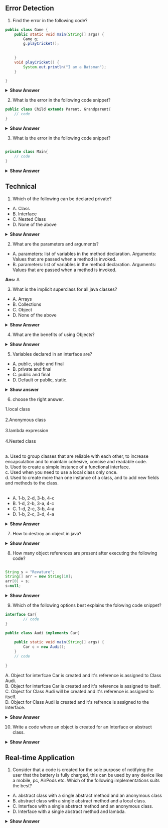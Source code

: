 ## Error Detection

1. Find the error in the following code?

``` java
public class Game {
	public static void main(String[] args) {
		Game g;
		g.playCricket();
		
		
	}
	void playCricket() {
		System.out.println("I am a Batsman");
	}

}

```

<details><summary><b>Show Answer</b></summary>

 The above code creates a compile-time error, The object "g" is declared but not initialized, and It is not possible to use an object of a class without Initializing it.

</details>

2. What is the error in the following code snippet?

``` java
public class Child extends Parent, Grandparent{
	// code
}
```
<details><summary><b>Show Answer</b></summary>

 compilation error is caused because a class can extend only one parent class.

</details>

3.  What is the error in the following code snippet?

``` java

private class Main{
	// code	
}

```

<details><summary><b>Show Answer</b></summary>

compilation error is caused because a class can be public, abstract and final but not private unless it's a nested class.

</details>



## Technical

1. Which of the following can be declared private?

- A. Class
- B. Interface
- C. Nested Class
- D. None of the above

<details><summary><b>Show Answer</b></summary>

 C
	
<details><summary><b>Explanation:</b></summary> classes and interfces can not be declared private, nested classes can be declared private.

</details>
</details>

2. What are the parameters and arguments?

- A. parameters: list of variables in the method declaration.
     Arguments:  Values that are passed when a method is invoked.
- B. parameters: list of variables in the method declaration.
     Arguments:  Values that are passed when a method is invoked.
     
<b>Ans:</b> A </details>

3. What is the implicit superclass for all java classes?

- A. Arrays
- B. Collections
- C. Object
- D. None of the above

<details><summary><b>Show Answer</b></summary>

C
	
<details><summary><b>Explanation:</b></summary> The default constructor of any class calls the no-arg constructor of the superclass, So, java provides an implicit super class "Object" which has a default constructor.

</details>
</details>

4. What are the benefits of using Objects?

<details><summary><b>Show Answer</b></summary>
	

	
- Modularity: the source code for every object can be maintained independently and once an object is created it can be easily propagated inside the system.
- Information hiding: since an object is used to implement methods, the internal working of the class can be hidden using an object.
- Code - reusability:  once an object is created, it can be reused anywhere in the program.
- Pluggability and debugging: if an existing object fails to satisfy the requirements of the developer or causes any abnormality in the code, it can be 
	  deleted.
	
</details>

5. Variables declared in an interface are?

- A. public, static and final
- B. private and final
- C. public and final
- D. Default or public, static.


<details> <summary><b>Show answer</b></summary>

 A
	
<details><summary><b>Explanation:</b></summary>
	
- final: variables in an interface are accessed by many classes and its not ideal, if any of the classes appends the value of the variable. to avoid this
	 variables are declared final.
- public: interfaces are accessed by any class present in any package, so to support this all variables are declared public.
- static: interface itself can't be initialized, so objects of a class are used to access variables, but if a class is imcomplete, an object cant be created.
	   All variables are static so that they can be accessed without an object.
	

</details>
</details>

6. choose the right answer.

1.local class   <br>                               
2.Anonymous class  <br>                           
3.lambda expression <br>                          
4.Nested class <br>

<br>
a.  Used to group classes that are reliable with each other, to increase encapsulation and to maintain cohesive, concise and readable code.<br>
b. Used to create a simple instance of a functional interface.<br>
c. Used when you need to use a local class only once.<br>
d. Used to create more than one instance of a class, and to add new fields and methods to the class.<br>
<br>


- A. 1-b, 2-d, 3-b, 4-c
- B. 1-d, 2-b, 3-a, 4-c
- C. 1-d, 2-c, 3-b, 4-a
- D. 1-b, 2-c, 3-d, 4-a

<details>
	<summary><b>Show Answer</b></summary>
	C

</details>

7. How to destroy an object in java?

<details><summary><b>Show Answer</b></summary>

>  An object can not be directly destroid in java. by setting all the references to object as null, the object is eligible for garbage collection.

</details>

8. How many object references are present after executing the following code?

``` java

String s = "Revature";
String[] arr = new String[10];
arr[0] = s;
s=null;

```

<details><summary><b>Show Answer</b></summary>
	
one reference will be left after executing the code snippet(arr[0]--> s).

</details>

9. Which of the following options best explains the folowing code snippet?

``` java
interface Car{
        // code	
}

public class Audi implements Car{
	
	public static void main(String[] args) {
		Car c = new Audi();	
	}
	// code
  
}

```

A. Object for interfcae Car is created and it's reference is assigned to Class Audi.<br>
B. Object for interfcae Car is created and it's reference is assigned to itself.<br>
C. Object for Class Audi will be created and it's reference is assigned to itself.<br>
D. Object for Class Audi is created and it's refrence is assigned to the Interface.

<details><summary><b>Show Answer</b></summary>

D

<details><summary><b>Explanation</b></summary>

> It is not possible to create an object for interface, an Object can be created only for classes and the reference can be assigned to an interface.
	
</details>


</details>


10.  Write a code where an object is created for an Interface or abstract class.

<details><summary><b>Show Answer</b></summary>
	
> Interfaces and Abstract classes cant be initialized because they have abstract methods, so its not possibel to create an object for an Interface. but while creating an anonymous class an object can be created for interface and abstract method.
	
``` java
	
interface Shape{
	void area();
	void circuference();
}

abstract class Dimension{
	abstract void visibility();
}

public class Circle {
	
	
	public static void main(String[] args) {
		Shape  c = new Shape() {

			@Override
			public void area() {
				System.out.println("3.14*r*r is the area of circle");
				
			}

			@Override
			public void circuference() {
				System.out.println("3.14*r*r is the circufrence of circle");
				
			}
			
			
		};
		
		Dimension d = new Dimension() {
			
			@Override
			void visibility() {
				System.out.println("A circle is 2D object or planar object");
				
			}
		};
		
		
		
	}
	
}

	
	
```
> In the above code, obejcts c and d are created for interface Shape and abstract class Dimension.
	
</details>



## Real-time Application

1. Consider that a code is created for the sole purpose of notifying the user that the battery is fully charged, this can be used by any device like a mobile, pc, AirPods etc. Which of the following implementations suits the best?

- A. abstract class with a single abstract method and an anonymous class
- B. abstract class with a single abstract method and a local class.
- C. Interface with a single abstract method and an anonymous class.
- D. Interface with a single abstract method and lambda.

<details>
<summary><b>Show Answer</b></summary>
	
D
<details><summary><b>Explanation:</b></summary> a code with a single purpose translates to a class/ interface with a single method, functional interface is the best way to implement this scenario and lambda implementation in each device, makes the code concise, easily readable and maintainable.
	
</details>
</details>














